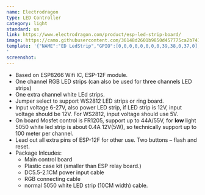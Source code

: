 ```yaml
---
name: Electrodragon
type: LED Controller
category: light
standard: us
link: https://www.electrodragon.com/product/esp-led-strip-board/
image: https://camo.githubusercontent.com/36148d2601b9850d457775ca2b741f54bb07b64d/68747470733a2f2f313433363437373535342e7273632e63646e37372e6f72672f77702d636f6e74656e742f75706c6f6164732f323031372f30362f4553502d4c45442d53747269702d426f6172642d30342e6a7067
template: '{"NAME":"ED LedStrip","GPIO":[0,0,0,0,0,0,0,0,39,38,0,37,0],"FLAG":1,"BASE":18}
'
screenshot:
---
```


<ul>
<li>Based on ESP8266 Wifi IC, ESP-12F module.</li>
<li>One channel RGB LED strips (can also be used for three channels LED strips)</li>
<li>One extra channel white LEd strips.</li>
<li>Jumper select to support WS2812 LED strips or ring board.</li>
<li>Input voltage 6-27V, also power LED strip, if LED strip is 12V, input voltage should be 12V. For WS2812, input voltage should use 5V.</li>
<li>On board Mosfet control is FR1205, support up to 44A/55V, for <strong>low</strong> light 5050 white led strip is about 0.4A 12V(5W), so technically support up to 100 meter per channel.</li>
<li>Lead out all extra pins of ESP-12F for other use. Two buttons &#8211; flash and reset.</li>
<li>Package Inlcudes:
<ul>
<li>Main control board</li>
<li>Plastic case kit (smaller than ESP relay board.)</li>
<li>DC5.5-2.1CM power input cable</li>
<li>RGB connecting cable</li>
<li>normal 5050 white LED strip (10CM width) cable.</li>
</ul>
